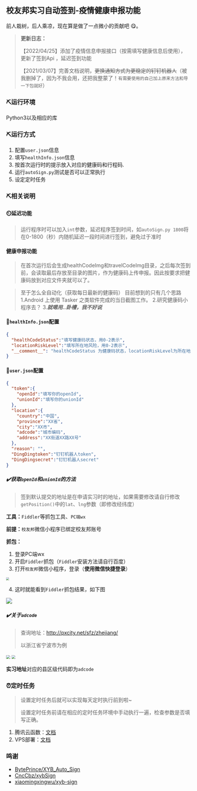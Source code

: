 ## 校友邦实习自动签到-疫情健康申报功能

前人栽树，后人乘凉，现在算是做了一点微小的贡献吧 😋。

> **更新日志：**
> 
> 【2022/04/25】添加了疫情信息申报接口（按需填写健康信息后使用），更新了签到Api ，延迟签到功能
> 
> 【2021/03/07】完善文档说明，~~更换通知方式为更稳定的钉钉机器人~~（被我删掉了，因为不我会用，还把我整蒙了！`有需要使用的自己加上原来方法和导一下包就好`）

### ⛏️运行环境

Python3以及相应的库

### ⛏️运行方式

1. 配置`user.json`信息
2. 填写`healthInfo.json`信息
3. 按首次运行时的提示放入对应的健康码和行程码.
4. 运行`autoSign.py`测试是否可以正常执行
5. 设定定时任务

### ⛏️相关说明

#### ⏲️延迟功能

> 运行程序时可以加入`int`参数，延迟程序签到时间，如`autoSign.py 1800`将在0-1800（秒）内随机延迟一段时间进行签到，避免过于准时

#### 健康申报功能

> 在首次运行后会生成healthCodeImg和travelCodeImg目录，之后每次签到前，会读取最后存放至目录的图片，作为健康码上传申报。因此按要求把健康码放到对应文件夹就可以了。

> 至于怎么全自动化（获取每日最新的健康码） 目前想到的只有几个思路 1.Android 上使用 Tasker 之类软件完成的当日截图工作。 2.研究健康码小程序去？ 3.***就嗯用..卧槽，我不好说***

#### 💉`healthInfo.json`配置
```json
{
  "healthCodeStatus":"填写健康码状态，用0-2表示",
  "locationRiskLevel":"填写所在地风险，用0-2表示",
  "__comment__": "healthCodeStatus 为健康码状态，locationRiskLevel为所在地风险。0 代表`低风险`及`绿码` 1 代表`中风险`及`黄码` 2 代表`红...`"
}
```

#### 📃`user.json`配置

```json
{
  "token":{
    "openId":"填写你的openId",
    "unionId":"填写你的unionId"
  },
  "location":{
    "country":"中国",
    "province":"XX省",
    "city":"XX市",
    "adcode":"城市编码",
    "address":"XX街道XX路XX号"
  },
  "reason": "",
  "DingDingtoken":"钉钉机器人token",
  "DingDingsecret":"钉钉机器人secret"
}
```

##### ✔️获取`openId`和`unionId`的方法

> 签到默认提交的地址是在申请实习时的地址，如果需要修改请自行修改`getPosition()`中的`lat`、`lng`参数（即修改经纬度）

**工具：**`Fiddler`等抓包工具、`PC端wx`

**前提：**`校友邦`微信小程序已绑定校友邦账号

**抓包：**

1. 登录PC端wx
2. 开启`Fiddler`抓包（`Fiddler`安装方法请自行百度）
3. 打开`校友邦`微信小程序，登录（**使用微信快捷登录**）

<img src="https://img.xiehestudio.com/pic_go/20210307123713.png" style="zoom: 50%;" />

4. 这时就能看到`Fiddler`抓包结果，如下图

![](https://img.xiehestudio.com/pic_go/20210307124015.png)

##### ✔️关于`adcode`

> 查询地址：http://pxcity.net/sfz/zhejiang/  
>
> 以浙江省宁波市为例

<img src="https://img.xiehestudio.com/pic_go/20210307125001.png" style="zoom: 67%;" />

<img src="https://img.xiehestudio.com/pic_go/20210307125053.png" style="zoom:67%;" />

**实习地址**对应的县区级代码即为`adcode`


### ⏰定时任务

> 设置定时任务后就可以实现每天定时执行前到啦~
>
> 设置定时任务前请在相应的定时任务环境中手动执行一遍，检查参数是否填写正确。

1. 腾讯云函数：[文档](https://cloud.tencent.com/document/product/583/9210)
2. VPS部署：[文档](https://pwner.cn/posts/12d18c2f.html)


### 鸣谢

- [BytePrince/XYB_Auto_Sign](https://github.com/CncCbz/xybSign)
- [CncCbz/xybSign](https://github.com/CncCbz/xybSign)
- [xiaomingxingwu/xyb-sign](https://github.com/xiaomingxingwu/xyb-sign)

